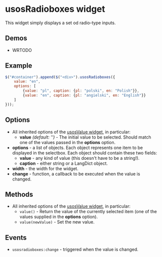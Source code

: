 usosRadioboxes widget
====================

This widget simply displays a set od radio-type inputs.


Demos
-----

  * WRTODO

Example
-------

```javascript
$("#container").append($("<div>").usosRadioboxes({
    value: "en",
    options: [
        {value: "pl", caption: {pl: "polski", en: "Polish"}},
        {value: "en", caption: {pl: "angielski", en: "English"}} 
    ]
}));
```

Options
-------

  * All inherited options of the [usosValue widget](widget.value.md), in particular:
    * **value** *(default: '')* - The initial value to be selected. Should
      match one of the values passed in the **options** option.
  * **options** - a list of objects. Each object represents one item to be
    displayed in the selectbox. Each object should contain these two fields:
    * **value** - any kind of value (this doesn't have to be a string!).
    * **caption** - either string or a LangDict object.
  * **width** - the width for the widget.
  * **change** - function, a callback to be executed when the value is changed.

Methods
-------

  * All inherited options of the [usosValue widget](widget.value.md), in particular:
    * `value()` - Return the value of the currently selected item (one of the
      values supplied in the **options** option).
    * `value(newValue)` - Set the new value.

Events
------

  * `usosradioboxes:change` - triggered when the value is changed.
